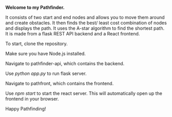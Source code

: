 <b>Welcome to my Pathfinder.</b>

It consists of two start and end nodes and allows you to move them around and create obstacles. It then finds the best/ least cost combination of nodes and displays the path.
It uses the A-star algorithm to find the shortest path.
It is made from a flask REST API backend and a React frontend.

To start, clone the repository.

Make sure you have Node.js installed.

Navigate to pathfinder-api, which contains the backend.

Use <i>python app.py</i> to run flask server.

Navigate to pathfront, which contains the frontend.

Use <i>npm start</i> to start the react server. This will automatically open up the frontend in your browser.

Happy Pathfinding!
